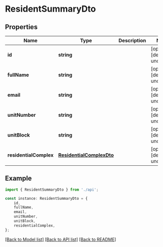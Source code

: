 # ResidentSummaryDto


## Properties

Name | Type | Description | Notes
------------ | ------------- | ------------- | -------------
**id** | **string** |  | [optional] [default to undefined]
**fullName** | **string** |  | [optional] [default to undefined]
**email** | **string** |  | [optional] [default to undefined]
**unitNumber** | **string** |  | [optional] [default to undefined]
**unitBlock** | **string** |  | [optional] [default to undefined]
**residentialComplex** | [**ResidentialComplexDto**](ResidentialComplexDto.md) |  | [optional] [default to undefined]

## Example

```typescript
import { ResidentSummaryDto } from './api';

const instance: ResidentSummaryDto = {
    id,
    fullName,
    email,
    unitNumber,
    unitBlock,
    residentialComplex,
};
```

[[Back to Model list]](../README.md#documentation-for-models) [[Back to API list]](../README.md#documentation-for-api-endpoints) [[Back to README]](../README.md)
